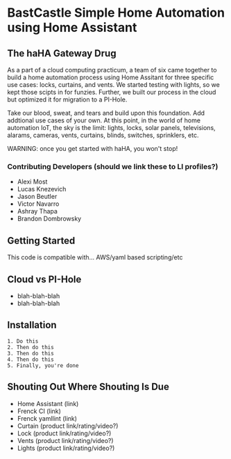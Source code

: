 # BastCastle Simple Home Automation using Home Assistant

## The haHA Gateway Drug
As a part of a cloud computing practicum, a team of six came together to build a home automation process using Home Assitant for three specific use cases: locks, curtains, and vents. We started testing with lights, so we kept those scipts in for funzies. Further, we built our process in the cloud but optimized it for migration to a PI-Hole. 

Take our blood, sweat, and tears and build upon this foundation. Add addtional use cases of your own. At this point, in the world of home automation IoT, the sky is the limit: lights, locks, solar panels, televisions, alarams, cameras, vents, curtains, blinds, switches, sprinklers, etc. 

WARNING: once you get started with haHA, you won't stop! 

### Contributing Developers (should we link these to LI profiles?)
- Alexi Most
- Lucas Knezevich
- Jason Beutler
- Victor Navarro
- Ashray Thapa
- Brandon Dombrowsky

## Getting Started
This code is compatible with... AWS/yaml based scripting/etc

## Cloud vs PI-Hole
- blah-blah-blah
- blah-blah-blah

## Installation 
    1. Do this 
    2. Then do this
    3. Then do this
    4. Then do this
    5. Finally, you're done

## Shouting Out Where Shouting Is Due
- Home Assistant (link)
- Frenck CI (link)
- Frenck yamllint (link)
- Curtain (product link/rating/video?)
- Lock (product link/rating/video?)
- Vents (product link/rating/video?)
- Lights (product link/rating/video?)
